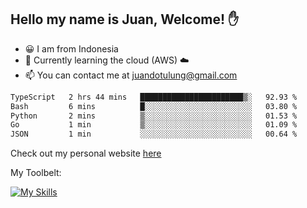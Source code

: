 ## Hello my name is Juan, Welcome! ✋

- 😀 I am from Indonesia
- 📖 Currently learning the cloud (AWS) ☁️
- 📫 You can contact me at juandotulung@gmail.com

<!--START_SECTION:waka-->

```txt
TypeScript   2 hrs 44 mins   ███████████████████████▒░   92.93 %
Bash         6 mins          █░░░░░░░░░░░░░░░░░░░░░░░░   03.80 %
Python       2 mins          ▒░░░░░░░░░░░░░░░░░░░░░░░░   01.53 %
Go           1 min           ▒░░░░░░░░░░░░░░░░░░░░░░░░   01.09 %
JSON         1 min           ░░░░░░░░░░░░░░░░░░░░░░░░░   00.64 %
```

<!--END_SECTION:waka-->

Check out my personal website [here](https://juanchristian.com)

My Toolbelt:

[![My Skills](https://skillicons.dev/icons?i=go,js,ts,nodejs,express,react,nextjs,vue,tailwind,vite,html,css,python,php,aws,bash,linux,postgres,mysql,redis,kafka,docker,vercel,netlify,vscode,figma)](https://skillicons.dev)

